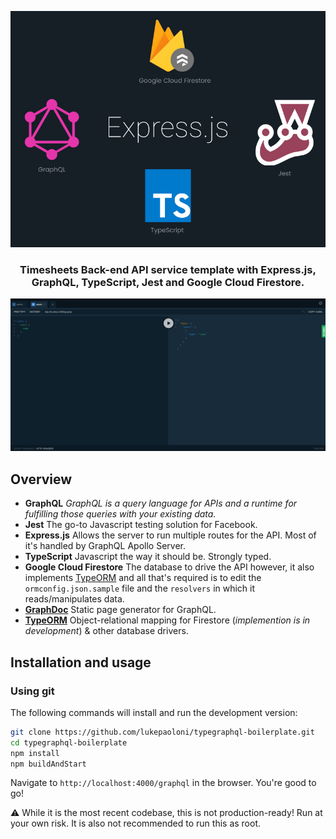 ![](./assets/tech-stack.svg)

<h3 align="center">
	Timesheets Back-end API service template with Express.js, GraphQL, TypeScript, Jest and Google Cloud Firestore.
</h3>

![](./assets/graphql.png)

## Overview

- **GraphQL** _GraphQL is a query language for APIs and a runtime for fulfilling those queries with your existing data._
- **Jest** The go-to Javascript testing solution for Facebook.
- **Express.js** Allows the server to run multiple routes for the API. Most of it's handled by GraphQL Apollo Server.
- **TypeScript** Javascript the way it should be. Strongly typed.
- **Google Cloud Firestore** The database to drive the API however, it also implements [TypeORM](https://github.com/typeorm/typeorm) and all that's required is to edit the `ormconfig.json.sample` file and the `resolvers` in which it reads/manipulates data.
- **[GraphDoc](https://github.com/2fd/graphdoc)** Static page generator for GraphQL.
- **[TypeORM](https://github.com/typeorm/typeorm)** Object-relational mapping for Firestore (_implemention is in development_) & other database drivers.

## Installation and usage

### Using git

The following commands will install and run the development version:

```sh
git clone https://github.com/lukepaoloni/typegraphql-boilerplate.git
cd typegraphql-boilerplate
npm install
npm buildAndStart
```

Navigate to `http://localhost:4000/graphql` in the browser. You're good to go!

⚠️ While it is the most recent codebase, this is not production-ready! Run at
your own risk. It is also not recommended to run this as root.
